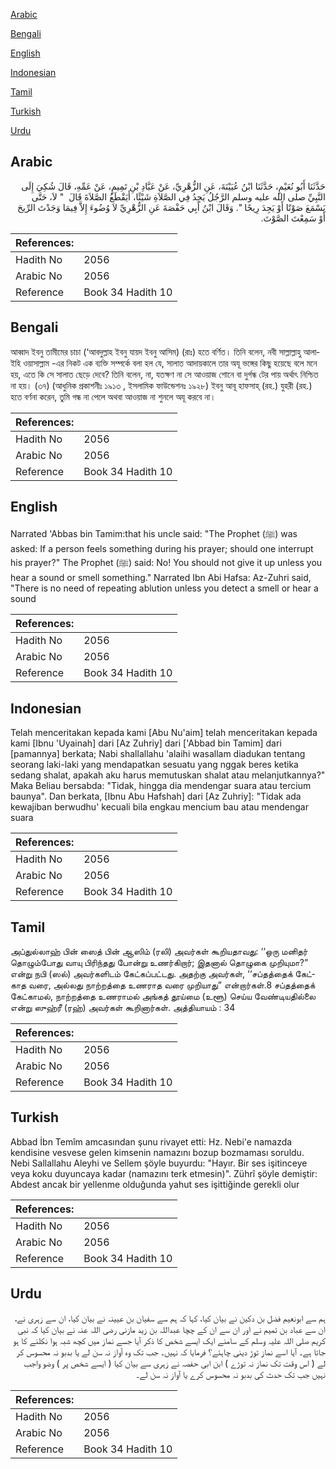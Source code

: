 [Arabic](#arabic)

[Bengali](#bengali)

[English](#english)

[Indonesian](#indonesian)

[Tamil](#tamil)

[Turkish](#turkish)

[Urdu](#urdu)

## Arabic


<div dir="rtl" lang="ar" style={{fontSize:'larger',backgroundColor:'#f8f9fa',padding:20}}>
حَدَّثَنَا أَبُو نُعَيْمٍ، حَدَّثَنَا ابْنُ عُيَيْنَةَ، عَنِ الزُّهْرِيِّ، عَنْ عَبَّادِ بْنِ تَمِيمٍ، عَنْ عَمِّهِ، قَالَ شُكِيَ إِلَى النَّبِيِّ صلى الله عليه وسلم الرَّجُلُ يَجِدُ فِي الصَّلاَةِ شَيْئًا، أَيَقْطَعُ الصَّلاَةَ قَالَ ‏ "‏ لاَ، حَتَّى يَسْمَعَ صَوْتًا أَوْ يَجِدَ رِيحًا ‏"‏‏.‏ وَقَالَ ابْنُ أَبِي حَفْصَةَ عَنِ الزُّهْرِيِّ لاَ وُضُوءَ إِلاَّ فِيمَا وَجَدْتَ الرِّيحَ أَوْ سَمِعْتَ الصَّوْتَ‏.‏
</div>
<div style={{backgroundColor:'#f8f9fa',padding:20, marginBottom: 10}}><table> <thead> <tr> <th>References:</th> <th></th> </tr> </thead> <tbody><tr><td>Hadith No</td><td>2056</td></tr><tr><td>Arabic No</td><td>2056</td></tr><tr><td>Reference</td><td>Book 34 Hadith 10</td></tr></tbody></table></div>

## Bengali


<div dir="ltr" lang="bn" style={{fontSize:'larger',backgroundColor:'#f8f9fa',padding:20}}>
আব্বাদ ইবনু তামীমের চাচা (‘আবদুল্লাহ ইবনু যায়দ ইবনু আসিম) (রাঃ) হতে বর্ণিত। তিনি বলেন, নবী সাল্লাল্লাহু আলাইহি ওয়াসাল্লাম -এর নিকট এক ব্যক্তি সম্পর্কে বলা হল যে, সালাত আদায়কালে তার অযূ ভঙ্গের কিছু হয়েছে বলে মনে হয়, এতে কি সে সালাত ছেড়ে দেবে? তিনি বলেন, না, যতক্ষণ না সে আওয়াজ শোনে বা দুর্গন্ধ টের পায় অর্থাৎ নিশ্চিত না হয়। (৩৭) (আধুনিক প্রকাশনীঃ ১৯১৩ , ইসলামিক ফাউন্ডেশনঃ ১৯২৮) ইবনু আবূ হাফসাহ্ (রহ.) যুহরী (রহ.) হতে বর্ণনা করেন, তুমি গন্ধ না পেলে অথবা আওয়াজ না শুনলে অযূ করবে না।
</div>
<div style={{backgroundColor:'#f8f9fa',padding:20, marginBottom: 10}}><table> <thead> <tr> <th>References:</th> <th></th> </tr> </thead> <tbody><tr><td>Hadith No</td><td>2056</td></tr><tr><td>Arabic No</td><td>2056</td></tr><tr><td>Reference</td><td>Book 34 Hadith 10</td></tr></tbody></table></div>

## English


<div dir="ltr" lang="en" style={{fontSize:'larger',backgroundColor:'#f8f9fa',padding:20}}>
Narrated 'Abbas bin Tamim:that his uncle said: "The Prophet (ﷺ) was asked: If a person feels something during his prayer; should one interrupt his prayer?" The Prophet (ﷺ) said: No! You should not give it up unless you hear a sound or smell something." Narrated Ibn Abi Hafsa: Az-Zuhri said, "There is no need of repeating ablution unless you detect a smell or hear a sound
</div>
<div style={{backgroundColor:'#f8f9fa',padding:20, marginBottom: 10}}><table> <thead> <tr> <th>References:</th> <th></th> </tr> </thead> <tbody><tr><td>Hadith No</td><td>2056</td></tr><tr><td>Arabic No</td><td>2056</td></tr><tr><td>Reference</td><td>Book 34 Hadith 10</td></tr></tbody></table></div>

## Indonesian


<div dir="ltr" lang="id" style={{fontSize:'larger',backgroundColor:'#f8f9fa',padding:20}}>
Telah menceritakan kepada kami [Abu Nu'aim] telah menceritakan kepada kami [Ibnu 'Uyainah] dari [Az Zuhriy] dari ['Abbad bin Tamim] dari [pamannya] berkata; Nabi shallallahu 'alaihi wasallam diadukan tentang seorang laki-laki yang mendapatkan sesuatu yang nggak beres ketika sedang shalat, apakah aku harus memutuskan shalat atau melanjutkannya?" Maka Beliau bersabda: "Tidak, hingga dia mendengar suara atau tercium baunya". Dan berkata, [Ibnu Abu Hafshah] dari [Az Zuhriy]: "Tidak ada kewajiban berwudhu' kecuali bila engkau mencium bau atau mendengar suara
</div>
<div style={{backgroundColor:'#f8f9fa',padding:20, marginBottom: 10}}><table> <thead> <tr> <th>References:</th> <th></th> </tr> </thead> <tbody><tr><td>Hadith No</td><td>2056</td></tr><tr><td>Arabic No</td><td>2056</td></tr><tr><td>Reference</td><td>Book 34 Hadith 10</td></tr></tbody></table></div>

## Tamil


<div dir="ltr" lang="ta" style={{fontSize:'larger',backgroundColor:'#f8f9fa',padding:20}}>
அப்துல்லாஹ் பின் ஸைத் பின் ஆஸிம் (ரலி) அவர்கள் கூறியதாவது: ‘‘ஒரு மனிதர் தொழும்போது வாயு பிரிந்தது போன்று உணர்கிறார்; இதனால் தொழுகை முறியுமா?” என்று நபி (ஸல்) அவர்களிடம் கேட்கப்பட்டது. அதற்கு அவர்கள், ‘‘சப்தத்தைக் கேட்காத வரை, அல்லது நாற்றத்தை உணராத வரை முறியாது” என்றார்கள்.8 சப்தத்தைக் கேட்காமல், நாற்றத்தை உணராமல் அங்கத் தூய்மை (உளூ) செய்ய வேண்டியதில்லை என்று ஸுஹ்ரீ (ரஹ்) அவர்கள் கூறினார்கள். அத்தியாயம் : 34
</div>
<div style={{backgroundColor:'#f8f9fa',padding:20, marginBottom: 10}}><table> <thead> <tr> <th>References:</th> <th></th> </tr> </thead> <tbody><tr><td>Hadith No</td><td>2056</td></tr><tr><td>Arabic No</td><td>2056</td></tr><tr><td>Reference</td><td>Book 34 Hadith 10</td></tr></tbody></table></div>

## Turkish


<div dir="ltr" lang="tr" style={{fontSize:'larger',backgroundColor:'#f8f9fa',padding:20}}>
Abbad İbn Temîm amcasından şunu rivayet etti: Hz. Nebi'e namazda kendisine vesvese gelen kimsenin namazını bozup bozmaması soruldu. Nebi Sallallahu Aleyhi ve Sellem şöyle buyurdu: "Hayır. Bir ses işitinceye veya koku duyuncaya kadar (namazını terk etmesin)". Zührî şöyle demiştir: Abdest ancak bir yellenme olduğunda yahut ses işittiğinde gerekli olur
</div>
<div style={{backgroundColor:'#f8f9fa',padding:20, marginBottom: 10}}><table> <thead> <tr> <th>References:</th> <th></th> </tr> </thead> <tbody><tr><td>Hadith No</td><td>2056</td></tr><tr><td>Arabic No</td><td>2056</td></tr><tr><td>Reference</td><td>Book 34 Hadith 10</td></tr></tbody></table></div>

## Urdu


<div dir="rtl" lang="ur" style={{fontSize:'larger',backgroundColor:'#f8f9fa',padding:20}}>
ہم سے ابونعیم فضل بن دکین نے بیان کیا، کہا کہ ہم سے سفیان بن عیینہ نے بیان کیا، ان سے زہری نے، ان سے عباد بن تمیم نے اور ان سے ان کے چچا عبداللہ بن زید مازنی رضی اللہ عنہ نے بیان کیا کہ نبی کریم صلی اللہ علیہ وسلم کے سامنے ایک ایسے شخص کا ذکر آیا جسے نماز میں کچھ شبہ ہوا نکلنے کا ہو جاتا ہے۔ آیا اسے نماز توڑ دینی چاہئے؟ فرمایا کہ نہیں۔ جب تک وہ آواز نہ سن لے یا بدبو نہ محسوس کر لے ( اس وقت تک نماز نہ توڑے ) ابن ابی حفصہ نے زہری سے بیان کیا ( ایسے شخص پر ) وضو واجب نہیں جب تک حدث کی بدبو نہ محسوس کرے یا آواز نہ سن لے۔
</div>
<div style={{backgroundColor:'#f8f9fa',padding:20, marginBottom: 10}}><table> <thead> <tr> <th>References:</th> <th></th> </tr> </thead> <tbody><tr><td>Hadith No</td><td>2056</td></tr><tr><td>Arabic No</td><td>2056</td></tr><tr><td>Reference</td><td>Book 34 Hadith 10</td></tr></tbody></table></div>